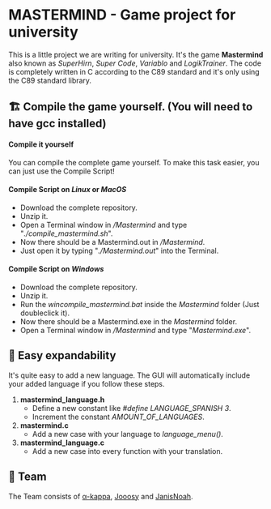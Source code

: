 # MASTERMIND - Game project for university

 This is a little project we are writing for university. It's the game **Mastermind** also known as *SuperHirn*, *Super Code*, *Variablo* and *LogikTrainer*.
 The code is completely written in C according to the C89 standard and it's only using the C89 standard library.

## :building_construction: Compile the game yourself. (You will need to have gcc installed)
#### Compile it yourself
You can compile the complete game yourself. To make this task easier, you can just use the Compile Script!

#### Compile Script on *Linux* or *MacOS* 
- Download the complete repository.
- Unzip it.
- Open a Terminal window in */Mastermind* and type "*./compile_mastermind.sh*".
- Now there should be a Mastermind.out in */Mastermind*.
- Just open it by typing "*./Mastermind.out*" into the Terminal.

#### Compile Script on *Windows*
- Download the complete repository.
- Unzip it.
- Run the *wincompile_mastermind.bat* inside the *Mastermind* folder (Just doubleclick it). 
- Now there should be a Mastermind.exe in the *Mastermind* folder.
- Open a Terminal window in */Mastermind* and type "*Mastermind.exe*".

## :jigsaw: Easy expandability

 It's quite easy to add a new language. The GUI will automatically include your added language if you follow these steps.
 1. **mastermind_language.h**
    - Define a new constant like *#define LANGUAGE_SPANISH 3*.
    - Increment the constant *AMOUNT_OF_LANGUAGES*.
 2. **mastermind.c**
    - Add a new case with your language to *language_menu()*.
 3. **mastermind_language.c**
    - Add a new case into every function with your translation.


## :busts_in_silhouette: Team
 The Team consists of [α-kappa](https://github.com/alpha-kappa-de), [Jooosy](https://github.com/Jooosy) and [JanisNoah](https://github.com/JanisNoah).
